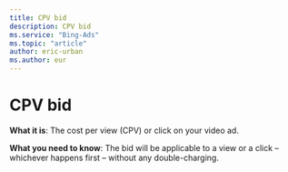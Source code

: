 ```yaml
---
title: CPV bid
description: CPV bid
ms.service: "Bing-Ads"
ms.topic: "article"
author: eric-urban
ms.author: eur
---
```


# CPV bid

**What it is**: The cost per view (CPV) or click on your video ad.

**What you need to know**: The bid will be applicable to a view or a click – whichever happens first – without any double-charging.


